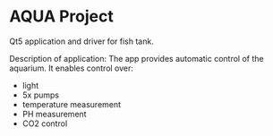 # AQUA Project

Qt5 application and driver for fish tank. 

Description of application:
The app provides automatic control of the aquarium. It enables control over:
- light
- 5x pumps
- temperature measurement
- PH measurement
- CO2 control

